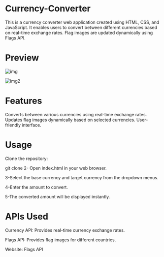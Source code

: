 # Currency-Converter
This is a currency converter web application created using HTML, CSS, and JavaScript. It enables users to convert between different currencies based on real-time exchange rates. Flag images are updated dynamically using Flags API.

# Preview

![img](https://github.com/user-attachments/assets/ef01e965-ca7c-48ec-881f-051bc87e374d)

![img2](https://github.com/user-attachments/assets/4c9fc907-45b8-484a-9e4a-924eb3f4c48e)

# Features
Converts between various currencies using real-time exchange rates.
Updates flag images dynamically based on selected currencies.
User-friendly interface.

# Usage
Clone the repository:

git clone <repository-url>
2- Open index.html in your web browser.

3-Select the base currency and target currency from the dropdown menus.

4-Enter the amount to convert.

5-The converted amount will be displayed instantly.

# APIs Used
Currency API: Provides real-time currency exchange rates.

Flags API: Provides flag images for different countries.

Website: Flags API
